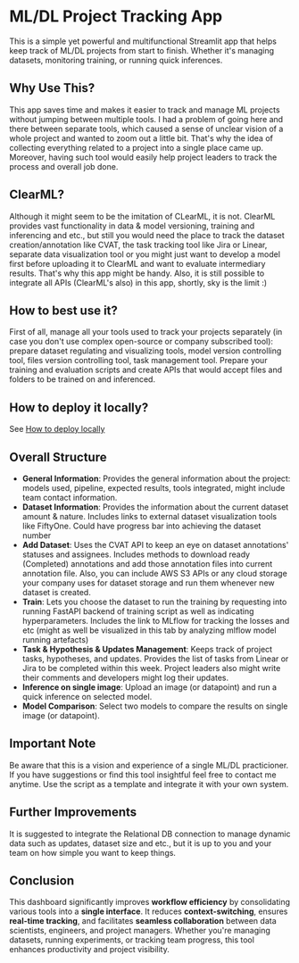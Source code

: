 # ML/DL Project Tracking App

This is a simple yet powerful and multifunctional Streamlit app that helps keep track of ML/DL projects from start to finish. Whether it's managing datasets, monitoring training, or running quick inferences.

## Why Use This?

This app saves time and makes it easier to track and manage ML projects without jumping between multiple tools. 
I had a problem of going here and there between separate tools, which caused a sense of unclear vision of a whole project and wanted to zoom out a little bit. That's why the idea of collecting everything related to a project into a single place came up. Moreover, having such tool would easily help project leaders to track the process and overall job done.

## ClearML?
Although it might seem to be the imitation of CLearML, it is not. ClearML provides vast functionality in data & model versioning, training and inferencing and etc., but still you would need the place to track the dataset creation/annotation like CVAT, the task tracking tool like Jira or Linear, separate data visualization tool or you might just want to develop a model first before uploading it to ClearML and want to evaluate intermediary results. That's why this app might be handy. Also, it is still possible to integrate all APIs (ClearML's also) in this app, shortly, sky is the limit :)

## How to best use it?
First of all, manage all your tools used to track your projects separately (in case you don't use complex open-source or company subscribed tool): prepare dataset regulating and visualizing tools, model version controlling tool, files version controlling tool, task management tool. Prepare your training and evaluation scripts and create APIs that would accept files and folders to be trained on and inferenced.

## How to deploy it locally?
See [How to deploy locally](https://github.com/Abulegenov/Local_DEPLOY_with_SCREEN)


## Overall Structure
- **General Information**: Provides the general information about the project: models used, pipeline, expected results, tools integrated, might include team contact information. 
- **Dataset Information**: Provides the information about the current dataset amount & nature. Includes links to external dataset visualization tools like FiftyOne. Could have progress bar into achieving the dataset number
- **Add Dataset**: Uses the CVAT API to keep an eye on dataset annotations' statuses and assignees. Includes methods to download ready (Completed) annotations and add those annotation files into current annotation file. Also, you can include AWS S3 APIs or any cloud storage your company uses for dataset storage and run them whenever new dataset is created.
- **Train**: Lets you choose the dataset to run the training by requesting into running FastAPI backend of training script as well as indicating hyperparameters. Includes the link to MLflow for tracking the losses and etc (might as well be visualized in this tab by analyzing mlflow model running artefacts)
- **Task & Hypothesis & Updates Management**: Keeps track of project tasks, hypotheses, and updates. Provides the list of tasks from Linear or Jira to be completed within this week. Project leaders also might write their comments and developers might log their updates.
- **Inference on single image**: Upload an image (or datapoint) and run a quick inference on selected model.
- **Model Comparison**: Select two models to compare the results on single image (or datapoint).

## Important Note
Be aware that this is a vision and experience of a single ML/DL practicioner. If you have suggestions or find this tool insightful feel free to contact me anytime.
Use the script as a template and integrate it with your own system.

## Further Improvements
It is suggested to integrate the Relational DB connection to manage dynamic data such as updates, dataset size and etc., but it is up to you and your team on how simple you want to keep things.

## Conclusion

This dashboard significantly improves **workflow efficiency** by consolidating various tools into a **single interface**. It reduces **context-switching**, ensures **real-time tracking**, and facilitates **seamless collaboration** between data scientists, engineers, and project managers. Whether you're managing datasets, running experiments, or tracking team progress, this tool enhances productivity and project visibility.
